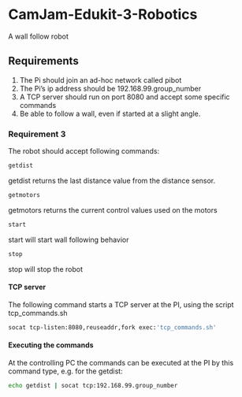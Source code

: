 # CamJam-Edukit-3-Robotics
A wall follow robot


## Requirements
1. The Pi should join an ad-hoc network called pibot
2. The Pi’s ip address should be  192.168.99.group_number 
3. A TCP server should run on port 8080 and accept some specific commands
4. Be able to follow a wall, even if started at a slight angle.


### Requirement 3
The robot should accept following commands:  
``` bash
getdist 
```
getdist returns the last distance value from the distance sensor.

``` bash
getmotors
```
getmotors returns the current control values used on the motors

``` bash
start
```
start will start wall following behavior

``` bash
stop
```
stop will stop the robot

#### TCP server
The following command starts a TCP server at the PI, using the script tcp_commands.sh
``` bash
socat tcp-listen:8080,reuseaddr,fork exec:'tcp_commands.sh'
```
#### Executing the commands
At the controlling PC the commands can be executed at the PI by this command type, e.g. for the getdist:
``` bash
echo getdist | socat tcp:192.168.99.group_number
```

